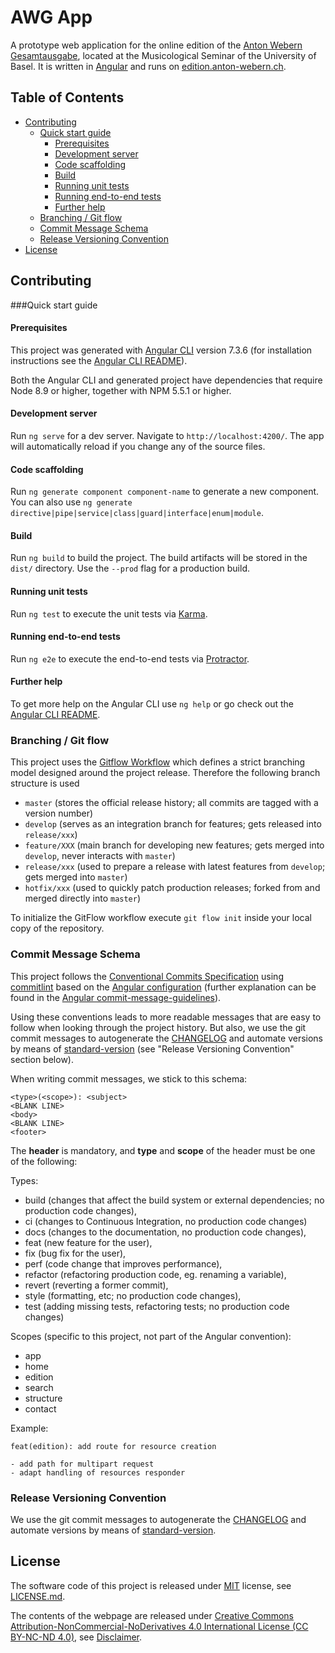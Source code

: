 # AWG App

A prototype web application for the online edition of the [Anton Webern Gesamtausgabe](https://www.anton-webern.ch), located at the Musicological Seminar of the University of Basel. It is written in [Angular]() and runs on [edition.anton-webern.ch](edition.anton-webern.ch).

## Table of Contents

-   [Contributing](#contributing)
    -   [Quick start guide](#quick-start-guide)
        -   [Prerequisites](#prerequisites)
        -   [Development server](#development-server)
        -   [Code scaffolding](#code-scaffolding)
        -   [Build](#build)
        -   [Running unit tests](#running-unit-tests)
        -   [Running end-to-end tests](#running-end-to-end-tests)
        -   [Further help](#further-help)
    -   [Branching / Git flow](#branching--git-flow)
    -   [Commit Message Schema](#commit-message-schema)
    -   [Release Versioning Convention](#release-versioning-convention)
-   [License](#license)

## Contributing

###Quick start guide

#### Prerequisites

This project was generated with [Angular CLI](https://github.com/angular/angular-cli) version 7.3.6 (for installation instructions see the [Angular CLI README](https://github.com/angular/angular-cli/blob/master/packages/angular/cli/README.md)).

Both the Angular CLI and generated project have dependencies that require Node 8.9 or higher, together
with NPM 5.5.1 or higher.

#### Development server

Run `ng serve` for a dev server. Navigate to `http://localhost:4200/`. The app will automatically reload if you change any of the source files.

#### Code scaffolding

Run `ng generate component component-name` to generate a new component. You can also use `ng generate directive|pipe|service|class|guard|interface|enum|module`.

#### Build

Run `ng build` to build the project. The build artifacts will be stored in the `dist/` directory. Use the `--prod` flag for a production build.

#### Running unit tests

Run `ng test` to execute the unit tests via [Karma](https://karma-runner.github.io).

#### Running end-to-end tests

Run `ng e2e` to execute the end-to-end tests via [Protractor](http://www.protractortest.org/).

#### Further help

To get more help on the Angular CLI use `ng help` or go check out the [Angular CLI README](https://github.com/angular/angular-cli/blob/master/README.md).

### Branching / Git flow

This project uses the [Gitflow Workflow](https://www.atlassian.com/git/tutorials/comparing-workflows/gitflow-workflow) which defines a strict branching model designed around the project release. Therefore the following branch structure is used

-   `master` (stores the official release history; all commits are tagged with a version number)
-   `develop` (serves as an integration branch for features; gets released into `release/xxx`)
-   `feature/XXX` (main branch for developing new features; gets merged into `develop`, never interacts with `master`)
-   `release/xxx` (used to prepare a release with latest features from `develop`; gets merged into `master`)
-   `hotfix/xxx` (used to quickly patch production releases; forked from and merged directly into `master`)

To initialize the GitFlow workflow execute `git flow init` inside your local copy of the repository.

### Commit Message Schema

This project follows the [Conventional Commits Specification](https://conventionalcommits.org) using [commitlint](https://conventional-changelog.github.io/commitlint/#/) based on the [Angular configuration](https://github.com/conventional-changelog/commitlint/tree/master/@commitlint/config-angular) (further explanation can be found in the [Angular commit-message-guidelines](https://github.com/angular/angular/blob/master/CONTRIBUTING.md#-commit-message-guidelines)).

Using these conventions leads to more readable messages that are easy to follow when looking through the project history. But also, we use the git commit messages to autogenerate the [CHANGELOG](https://github.com/webern-unibas-ch/awg-app/blob/master/LICENSE.md) and automate versions by means of [standard-version](https://github.com/conventional-changelog/standard-version) (see "Release Versioning Convention" section below).

When writing commit messages, we stick to this schema:

```
<type>(<scope>): <subject>
<BLANK LINE>
<body>
<BLANK LINE>
<footer>
```

The **header** is mandatory, and **type** and **scope** of the header must be one of the following:

Types:

-   build (changes that affect the build system or external dependencies; no production code changes),
-   ci (changes to Continuous Integration, no production code changes)
-   docs (changes to the documentation, no production code changes),
-   feat (new feature for the user),
-   fix (bug fix for the user),
-   perf (code change that improves performance),
-   refactor (refactoring production code, eg. renaming a variable),
-   revert (reverting a former commit),
-   style (formatting, etc; no production code changes),
-   test (adding missing tests, refactoring tests; no production code changes)

Scopes (specific to this project, not part of the Angular convention):

-   app
-   home
-   edition
-   search
-   structure
-   contact

Example:

```
feat(edition): add route for resource creation

- add path for multipart request
- adapt handling of resources responder
```

### Release Versioning Convention

We use the git commit messages to autogenerate the [CHANGELOG](https://github.com/webern-unibas-ch/awg-app/blob/master/LICENSE.md) and automate versions by means of [standard-version](https://github.com/conventional-changelog/standard-version).

## License

The software code of this project is released under [MIT](https://opensource.org/licenses/MIT) license, see [LICENSE.md](https://github.com/webern-unibas-ch/awg-app/blob/master/LICENSE.md).

The contents of the webpage are released under [Creative Commons Attribution-NonCommercial-NoDerivatives 4.0 International License (CC BY-NC-ND 4.0)](https://creativecommons.org/licenses/by-nc-nd/4.0/), see [Disclaimer](http://localhost:4200/contact#awg-disclaimer).
